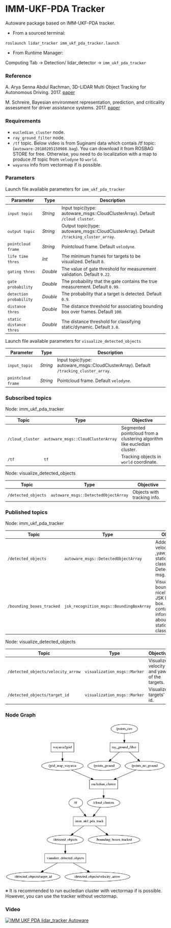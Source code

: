 # IMM-UKF-PDA Tracker

Autoware package based on IMM-UKF-PDA tracker.

* From a sourced terminal:

`roslaunch lidar_tracker imm_ukf_pda_tracker.launch`


* From Runtime Manager:

Computing Tab -> Detection/ lidar_detector -> `imm_ukf_pda_tracker`


### Reference
A. Arya Senna Abdul Rachman, 3D-LIDAR Multi Object Tracking for Autonomous Driving. 2017. [paper](https://repository.tudelft.nl/islandora/object/uuid:f536b829-42ae-41d5-968d-13bbaa4ec736)

M. Schreire, Bayesian environment representation, prediction, and criticality assessment for driver assistance systems. 2017. [paper](https://www.researchgate.net/publication/313463578_Bayesian_environment_representation_prediction_and_criticality_assessment_for_driver_assistance_systems)

### Requirements
* `eucledian_cluster` node.
* `ray_ground_filter` node.
* `/tf` topic. Below video is from Suginami data which contais /tf topic: (`autoware-20180205150908.bag`). You can download it from ROSBAG STORE for free. Otherwise, you need to do localization with a map to produce /tf topic from `velodyne` to `world`.
* `wayarea` info from vectormap if is possible.

### Parameters

Launch file available parameters for `imm_ukf_pda_tracker`

|Parameter| Type| Description|
----------|-----|--------
|`input topic`|*String* |Input topic(type: autoware_msgs::CloudClusterArray). Default `/cloud cluster`.|
|`output topic`|*String*|Output topic(type: autoware_msgs::CloudClusterArray). Default `/tracking_cluster_array`.|
|`pointcloud frame`|*String*|Pointcloud frame. Default `velodyne`.|
|`life time thres`|*Int*|The minimum frames for targets to be visualized. Default `8`.|
|`gating thres`|*Double*|The value of gate threshold for measurement validation. Default `9.22`.|
|`gate probability`|*Double*|The probability that the gate contains the true measurement. Default `0.99`.|
|`detection probability`|*Double*|The probability that a target is detected. Default `0.9`.|
|`distance thres`|*Double*|The distance threshold for associating bounding box over frames. Default `100`.|
|`static distance thres`|*Double*|The distance threshold for classifying static/dynamic. Default `3.0`.|




Launch file available parameters for `visualize_detected_objects`

|Parameter| Type| Description|
----------|-----|--------
|`input_topic`|*String* |Input topic(type: autoware_msgs::CloudClusterArray). Default `/tracking_cluster_array`.|
|`pointcloud frame`|*String*|Pointcloud frame. Default `velodyne`.|


### Subscribed topics
Node: imm_ukf_pda_tracker

|Topic|Type|Objective|
------|----|---------
|`/cloud_cluster`|`autoware_msgs::CloudClusterArray`|Segmented pointcloud from a clustering algorithm like eucledian cluster.|
|`/tf`|`tf`|Tracking objects in `world` coordinate.|

Node: visualize_detected_objects

|Topic|Type|Objective|
------|----|---------
|`/detected_objects`|`autoware_msgs::DetectedObjectArray`|Objects with tracking info.|

### Published topics

Node: imm_ukf_pda_tracker

|Topic|Type|Objective|
------|----|---------
|`/detected_objects`|`autoware_msgs::DetectedObjectArray`|Added info like velocity, yaw ,yaw_rate and static/dynamic class to DetectedObject msg.|
|`/bounding_boxes_tracked`|`jsk_recognition_msgs::BoundingBoxArray`|Visualze bounsing box nicely in rviz by JSK bounding box. Label contains information about static/dynamic class|

Node: visualize_detected_objects

|Topic|Type|Objective|
------|----|---------
|`/detected_objects/velocity_arrow`|`visualization_msgs::Marker`|Visualize velocity and yaw of the targets.|
|`/detected_objects/target_id`|`visualization_msgs::Marker`|Visualize targets' id.|

### Node Graph

![node graph](./image/tracking_graph.png "node graph")

※ It is recommended to run eucledian cluster with vectormap if is possible. However, you can use the tracker without vectormap.

### Video

[![IMM UKF PDA lidar_tracker Autoware](https://img.youtube.com/vi/tKgDVsIfH-s/0.jpg)](https://youtu.be/tKgDVsIfH-s)
